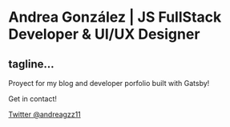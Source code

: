 <h1>Andrea González | JS FullStack Developer & UI/UX Designer</h1>
<h2>tagline...</h2>
<p>Proyect for my blog and developer porfolio built with Gatsby!</p>
<p>Get in contact!</p>
<a href="https://twitter.com/andreagzz11">Twitter @andreagzz11</a>
